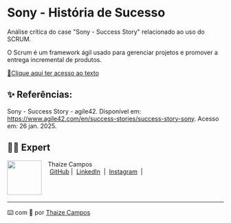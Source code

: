 # Sony - História de Sucesso

Análise crítica do case "Sony - Success Story" relacionado ao uso do SCRUM.

O Scrum é um framework ágil usado para gerenciar projetos e promover a entrega incremental de produtos.

<a href="output/SONY e Agile42 caso de sucesso do SCRUM.pdf" title="Read PDF"> 📕Clique aqui ter acesso ao texto</a>

## ✨ Referências:
Sony - Success Story - agile42. Disponível em: 
https://www.agile42.com/en/success-stories/success-story-sony. Acesso em: 26 jan. 2025.

## 👨‍💻 Expert

<p>
    <img 
      align=left 
      margin=10 
      width=80 
      src="https://avatars.githubusercontent.com/u/189490122?v=4"
    />
    <p>&nbsp&nbsp&nbspThaize Campos<br>
    &nbsp&nbsp&nbsp
    <a href="https://github.com/Thaizebmc/">
    GitHub</a>&nbsp;|&nbsp;
    <a href="https://www.linkedin.com/in/thaize-barbosa-mendes-campos-63b47427a/">LinkedIn</a>
&nbsp;|&nbsp;
    <a href="https://www.instagram.com/camposthaize/">
    Instagram</a>
&nbsp;|&nbsp;</p>
</p>
<br/><br/>
<p>

---

⌨️ com 💜 por [Thaize Campos](https://github.com/Thaizebmc/)
